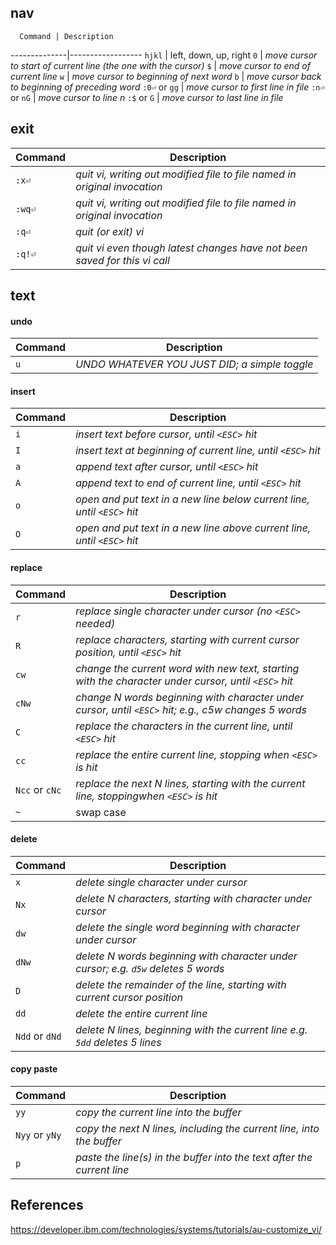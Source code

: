 ## nav
      Command | Description
--------------|------------------
       `hjkl` | left, down, up, right
          `0` | _move cursor to start of current line (the one with the cursor)_
          `$` | _move cursor to end of current line_
          `w` | _move cursor to beginning of next word_
          `b` | _move cursor back to beginning of preceding word_
`:0⏎` or `gg` | _move cursor to first line in file_
`:n⏎` or `nG` | _move cursor to line n_
  `:$` or `G` | _move cursor to last line in file_


## exit
Command|Description
-|-
`:x⏎` | _quit vi, writing out modified file to file named in original invocation_
`:wq⏎` | _quit vi, writing out modified file to file named in original invocation_
`:q⏎`| _quit (or exit) vi_
`:q!⏎`|_quit vi even though latest changes have not been saved for this vi call_

## text

#### undo
Command | Description
-|-
`u` | _UNDO WHATEVER YOU JUST DID; a simple toggle_

#### insert
Command | Description
-|-
`i` | _insert text before cursor, until `<ESC>` hit_
`I` | _insert text at beginning of current line, until `<ESC>` hit_
`a` | _append text after cursor, until `<ESC>` hit_
`A` | _append text to end of current line, until `<ESC>` hit_
`o` | _open and put text in a new line below current line, until `<ESC>` hit_
`O` | _open and put text in a new line above current line, until `<ESC>` hit_

#### replace
Command | Description
-|-
`r` | _replace single character under cursor (no `<ESC>` needed)_
`R` | _replace characters, starting with current cursor position, until `<ESC>` hit_
`cw` | _change the current word with new text, starting with the character under cursor, until `<ESC>` hit_
`cNw` | _change N words beginning with character under cursor, until `<ESC>` hit; e.g., c5w changes 5 words_
`C` | _replace the characters in the current line, until `<ESC>` hit_
`cc` | _replace the entire current line, stopping when `<ESC>` is hit_
`Ncc` or `cNc` | _replace the next N lines, starting with the current line, stoppingwhen `<ESC>` is hit_
`~` | swap case


#### delete
Command | Description
-|-
`x` | _delete single character under cursor_
`Nx` | _delete N characters, starting with character under cursor_
`dw` | _delete the single word beginning with character under cursor_
`dNw` | _delete N words beginning with character under cursor; e.g. `d5w` deletes 5 words_
`D` | _delete the remainder of the line, starting with current cursor position_
`dd` | _delete the entire current line_
`Ndd` or `dNd` | _delete N lines, beginning with the current line e.g. `5dd` deletes 5 lines_

#### copy paste
Command | Description
-|-
`yy` | _copy the current line into the buffer_
`Nyy` or `yNy` | _copy the next N lines, including the current line, into the buffer_
`p` | _paste the line(s) in the buffer into the text after the current line_

## References
https://developer.ibm.com/technologies/systems/tutorials/au-customize_vi/
